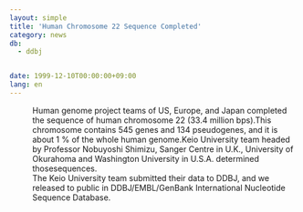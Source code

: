 ```yaml
---
layout: simple
title: 'Human Chromosome 22 Sequence Completed'
category: news
db:
  - ddbj


date: 1999-12-10T00:00:00+09:00
lang: en
---
```


<dd>Human genome project teams of US, Europe, and Japan completed the sequence of human chromosome 22 (33.4 million bps).This chromosome contains 545 genes and 134 pseudogenes, and it is about 1 % of the whole human genome.Keio University team headed by Professor Nobuyoshi Shimizu, Sanger Centre in U.K., University of Okurahoma and Washington University in U.S.A. determined thosesequences.<br>
<dd>The Keio University team submitted their data to DDBJ, and we released to public in DDBJ/EMBL/GenBank International Nucleotide Sequence Database.</dd>
</dd>
